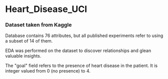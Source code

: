# Heart_Disease_UCI

### Dataset taken from Kaggle

Database contains 76 attributes, but all published experiments refer to using a subset of 14 of them.

EDA was performed on the dataset to discover relationships and glean valuable insights.

The "goal" field refers to the presence of heart disease in the patient. It is integer valued from 0 (no presence) to 4.
